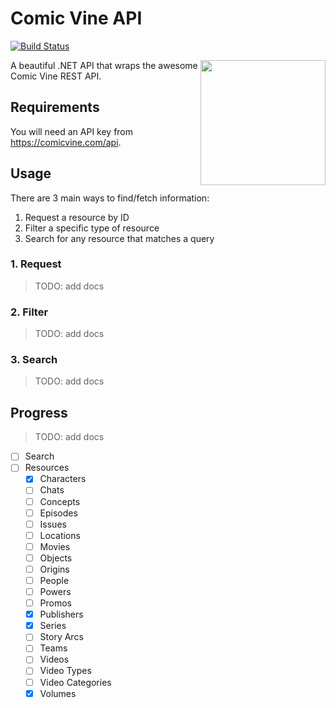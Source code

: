 # Comic Vine API

[![Build Status](https://dev.azure.com/mattleibow/OpenSource/_apis/build/status/ComicVineApi?branchName=master)](https://dev.azure.com/mattleibow/OpenSource/_build/latest?definitionId=24&branchName=master)

<img align="right" width="200" src="https://comicvine1.cbsistatic.com/bundles/comicvinesite/images/logo.png" float="right" max-width="100" />

A beautiful .NET API that wraps the awesome Comic Vine REST API.

## Requirements

You will need an API key from https://comicvine.com/api.

## Usage

There are 3 main ways to find/fetch information:

 1. Request a resource by ID
 2. Filter a specific type of resource
 3. Search for any resource that matches a query

### 1. Request

> TODO: add docs

### 2. Filter

> TODO: add docs

### 3. Search

> TODO: add docs

## Progress

> TODO: add docs

 - [ ] Search
 - [ ] Resources
    - [X] Characters
    - [ ] Chats
    - [ ] Concepts
    - [ ] Episodes
    - [ ] Issues
    - [ ] Locations
    - [ ] Movies
    - [ ] Objects
    - [ ] Origins
    - [ ] People
    - [ ] Powers
    - [ ] Promos
    - [X] Publishers
    - [X] Series
    - [ ] Story Arcs
    - [ ] Teams
    - [ ] Videos
    - [ ] Video Types
    - [ ] Video Categories
    - [X] Volumes
